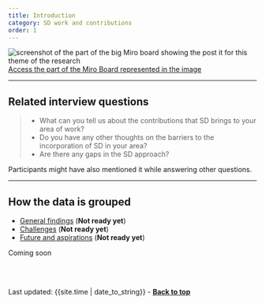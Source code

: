 ```yaml
---
title: Introduction
category: SD work and contributions
order: 1
---
```


![screenshot of the part of the big Miro board showing the post it for this theme of the research](/practitioner-stories/images/contributions.png)
[Access the part of the Miro Board represented in the image](https://miro.com/app/board/o9J_ldOzA14=/?moveToWidget=3074457353671760149&cot=10)

<hr class="big">

## Related interview questions

<blockquote class="alt">
<ul>
<li>What can you tell us about the contributions that SD brings to your area of work?</li>
<li>Do you have any other thoughts on the barriers to the incorporation of SD in your area?</li>
<li>Are there any gaps in the SD approach?</li>
</ul>
</blockquote>

Participants might have also mentioned it while answering other questions.

<hr class="big">

## How the data is grouped
- [General findings](/practitioner-stories/SD-work-contributions/general) (**Not ready yet**)
- [Challenges](/practitioner-stories/SD-work-contributions/challenges)  (**Not ready yet**)
- [Future and aspirations](/practitioner-stories/SD-work-contributions/future) (**Not ready yet**)

<p><span class="tag-alt">Coming soon</span></p>

<br><br>
<div>Last updated: {{site.time | date_to_string}} - <a href="#"><strong>Back to top</strong></a></div>
